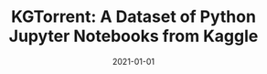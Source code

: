 ---
title: "KGTorrent: A Dataset of Python Jupyter Notebooks from Kaggle"
collection: publications
category: conferences
permalink: /publication/2021-01-01-KGTorrent-A-Dataset-of-Python-Jupyter-Notebooks-from-Kaggle
date: 2021-01-01
venue: 'In Proc. of 18th IEEE/ACM International Conference on Mining Software Repositories, MSR 2021, Madrid, Spain, May 17-19, 2021'
paperurl: 'https://doi.org/10.1109/MSR52588.2021.00072'
citation: ' Luigi Quaranta,  Fabio Calefato,  Filippo Lanubile, &quot;KGTorrent: A Dataset of Python Jupyter Notebooks from Kaggle.&quot; <i>In Proc. of 18th IEEE/ACM International Conference on Mining Software Repositories, MSR 2021, Madrid, Spain, May 17-19, 2021</i>, 2021. DOI: <a href="https://doi.org/10.1109/MSR52588.2021.00072">10.1109/MSR52588.2021.00072</a>.'
doi: 10.1109/MSR52588.2021.00072'
---